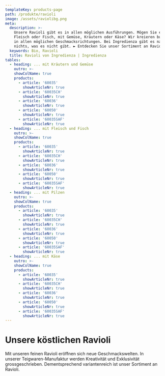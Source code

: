 ```yaml
---
templateKey: products-page
path: /produkte/ravioli
image: /assets/raviolibg.png
meta:
  description: >-
    Unsere Ravioli gibt es in allen möglichen Ausführungen. Mögen Sie es mit
    Fleisch oder Fisch, mit Gemüse, Kräutern oder Käse? Wir kreieren bunte Ravioli
    in allen möglichen Geschmacksrichtungen. Bei Ingredienza gibt es nahezu
    nichts, was es nicht gibt. ► Entdecken Sie unser Sortiment an Ravioli
  keywords: Bio, Ravioli 
  title: Ravioli von Ingredienza | Ingredienza
tables:
  - heading: ... mit Kräutern und Gemüse 
    outro: >-
    showColName: true
    products:
      - article: '60035'
        showArticleNr: true
      - article: '60035CH'
        showArticleNr: true
      - article: '60036'
        showArticleNr: true
      - article: '60050'
        showArticleNr: true
      - article: '60035SAF'
        showArticleNr: true
  - heading: ... mit Fleisch und Fisch 
    outro: >-
    showColName: true
    products:
      - article: '60035'
        showArticleNr: true
      - article: '60035CH'
        showArticleNr: true
      - article: '60036'
        showArticleNr: true
      - article: '60050'
        showArticleNr: true
      - article: '60035SAF'
        showArticleNr: true
  - heading: ... mit Pilzen
    outro: >-
    showColName: true 
    products:
      - article: '60035'
        showArticleNr: true
      - article: '60035CH'
        showArticleNr: true
      - article: '60036'
        showArticleNr: true
      - article: '60050'
        showArticleNr: true
      - article: '60035SAF'
        showArticleNr: true
  - heading: ... mit Käse 
    outro: >-
    showColName: true 
    products:
      - article: '60035'
        showArticleNr: true
      - article: '60035CH'
        showArticleNr: true
      - article: '60036'
        showArticleNr: true
      - article: '60050'
        showArticleNr: true
      - article: '60035SAF'
        showArticleNr: true
---
```


# Unsere köstlichen Ravioli

Mit unseren feinen Ravioli eröffnen sich neue Geschmackswelten. In unserer
Teigwaren-Manufaktur werden Kreativität und Exklusivität grossgeschrieben.
Dementsprechend variantenreich ist unser Sortiment an Ravioli.
